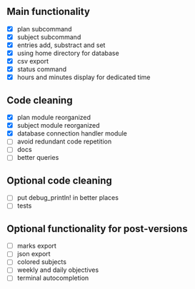 ## Main functionality
 - [x] plan subcommand
 - [x] subject subcommand
 - [x] entries add, substract and set
 - [x] using home directory for database
 - [x] csv export
 - [x] status command
 - [x] hours and minutes display for dedicated time

## Code cleaning
 - [x] plan module reorganized
 - [x] subject module reorganized
 - [x] database connection handler module
 - [ ] avoid redundant code repetition
 - [ ] docs
 - [ ] better queries

## Optional code cleaning
 - [ ] put debug_println! in better places
 - [ ] tests
## Optional functionality for post-versions
- [ ] marks export
- [ ] json export
- [ ] colored subjects
- [ ] weekly and daily objectives
- [ ] terminal autocompletion